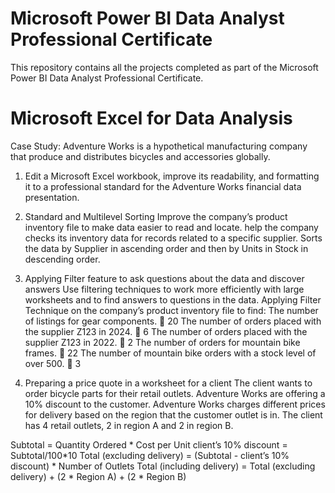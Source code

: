 # Microsoft Power BI Data Analyst Professional Certificate
This repository contains all the projects completed as part of the Microsoft Power BI Data Analyst Professional Certificate.

# Microsoft Excel for Data Analysis
Case Study:
Adventure Works is a hypothetical manufacturing company that produce and distributes bicycles and accessories globally.
1)	Edit a Microsoft Excel workbook, improve its readability, and formatting it to a professional standard for the Adventure Works financial data presentation.
   
2)	Standard and Multilevel Sorting
Improve the company’s product inventory file to make data easier to read and locate. 
help the company checks its inventory data for records related to a specific supplier.
Sorts the data by Supplier in ascending order and then by Units in Stock in descending order.

5)	Applying Filter feature to ask questions about the data and discover answers
Use filtering techniques to work more efficiently with large worksheets and to find answers to questions in the data.
Applying Filter Technique on the company’s product inventory file to find:
The number of listings for gear components.	 20
The number of orders placed with the supplier Z123 in 2024.     6
The number of orders placed with the supplier Z123 in 2022.     2
The number of orders for mountain bike frames.  22
The number of mountain bike orders with a stock level of over 500.  3
6)	Preparing a price quote in a worksheet for a client
The client wants to order bicycle parts for their retail outlets. 
Adventure Works are offering a 10% discount to the customer. 
Adventure Works charges different prices for delivery based on the region that the customer outlet is in. 
The client has 4 retail outlets, 2 in region A and 2 in region B.

Subtotal = Quantity Ordered * Cost per Unit
client’s 10% discount = Subtotal/100*10
Total (excluding delivery) = (Subtotal - client’s 10% discount) * Number of Outlets
Total (including delivery) = Total (excluding delivery) + (2 * Region A) + (2 * Region B)

